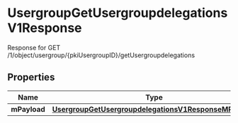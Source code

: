 

# UsergroupGetUsergroupdelegationsV1Response

Response for GET /1/object/usergroup/{pkiUsergroupID}/getUsergroupdelegations

## Properties

| Name | Type | Description | Notes |
|------------ | ------------- | ------------- | -------------|
|**mPayload** | [**UsergroupGetUsergroupdelegationsV1ResponseMPayload**](UsergroupGetUsergroupdelegationsV1ResponseMPayload.md) |  |  |



